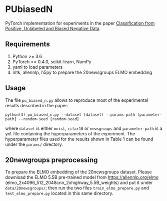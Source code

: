 # PUbiasedN

PyTorch implementation for experiments in the paper
[Classification from Positive, Unlabeled and Biased Negative Data](https://arxiv.org/abs/1810.00846).

[//]: # (## Citation)

[//]: # (If you find this repository useful, please cite our paper)

[//]: # (```)
[//]: # (@inproceedings{hsieh2018classification,)
[//]: # (  title={Classification from Positive, Unlabeled and Biased Negative Data},)
[//]: # (  author={Hsieh, Yu-Guan and Niu, Gang and Sugiyama, Masashi},)
[//]: # (  booktitle = {International Conference on Machine Learning ICML})
[//]: # (  pages     = {4864--4873},)
[//]: # (  year      = {2019},)
[//]: # (})
[//]: # (``` )

## Requirements
1. Python >= 3.6
2. PyTorch >= 0.4.0, scikit-learn, NumPy
3. yaml to load parameters
4. nltk, allennlp, h5py to prepare the 20newsgroups ELMO embedding

## Usage

The file `pu_biased_n.py` allows to reproduce most of the experimental results
described in the paper:

```
python(3) pu_biased_n.py --dataset [dataset] --params-path [parameter-path] --random-seed [random-seed]
```

where `dataset` is either `mnist`, `cifar10` or `newsgroups` and
`parameter-path` is a `yml` file containing the hyperparameters of the experiment.
The hyperparameter files used for the results shown in Table 1 can be found under
the `params/` directory.

## 20newgroups preprocessing

To prepare the ELMO embedding of the 20newsgroups dataset. Please download the ELMO 5.5B pre-trained model from https://allennlp.org/elmo (elmo_2x4096_512_2048cnn_2xhighway_5.5B_weights) and put it under `data/20newsgroups/`; then run the two files `train_elmo_prepare.py` and `test_elmo_prepare.py` located in this same directory.
